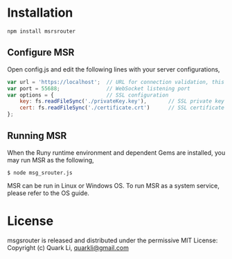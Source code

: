 # Installation

```shell
npm install msrsrouter
```

## Configure MSR

Open config.js and edit the following lines with your server configurations,

```javascript
var url = 'https://localhost';	// URL for connection validation, this is the webpage URL where the client connected from
var port = 55688;				// WebSocket listening port
var options = {					// SSL configuration
    key: fs.readFileSync('./privateKey.key'),		// SSL private key
    cert: fs.readFileSync('./certificate.crt')		// SSL certificate
};
```

## Running MSR

When the Runy runtime environment and dependent Gems are installed, you may run MSR as the following,

```shell
$ node msg_srouter.js
```

MSR can be run in Linux or Windows OS. To run MSR as a system service, please refer to the OS guide.

# License

msgsrouter is released and distributed under the permissive MIT License: Copyright (c) Quark Li, quarkli@gmail.com
